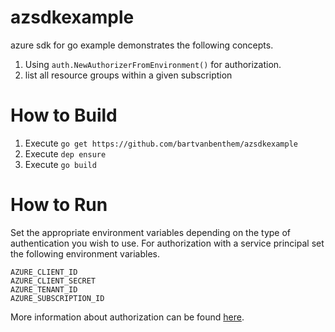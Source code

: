 # azsdkexample
azure sdk for go example demonstrates the following concepts.

1. Using `auth.NewAuthorizerFromEnvironment()` for authorization.
2. list all resource groups within a given subscription

# How to Build

1. Execute `go get https://github.com/bartvanbenthem/azsdkexample`
2. Execute `dep ensure`
3. Execute `go build`

# How to Run

Set the appropriate environment variables depending on the type of authentication you wish to use.
For authorization with a service principal set the following environment variables.
```
AZURE_CLIENT_ID
AZURE_CLIENT_SECRET
AZURE_TENANT_ID
AZURE_SUBSCRIPTION_ID
```
More information about authorization can be found [here](https://github.com/azure/azure-sdk-for-go#more-authentication-details).
